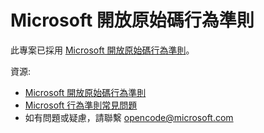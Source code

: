 # Microsoft 開放原始碼行為準則

此專案已採用 [Microsoft 開放原始碼行為準則](https://opensource.microsoft.com/codeofconduct/)。

資源:

- [Microsoft 開放原始碼行為準則](https://opensource.microsoft.com/codeofconduct/)
- [Microsoft 行為準則常見問題](https://opensource.microsoft.com/codeofconduct/faq/)
- 如有問題或疑慮，請聯繫 [opencode@microsoft.com](mailto:opencode@microsoft.com)
